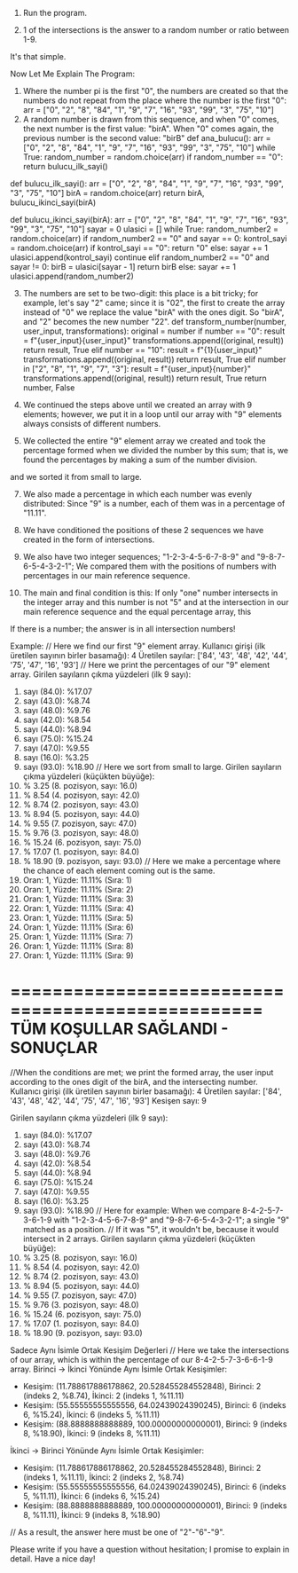 1. Run the program.

2. 1 of the intersections is the answer to a random number or ratio between 1-9.

It's that simple.

Now Let Me Explain The Program:
1. Where the number pi is the first "0", the numbers are created so that the numbers do not repeat from the place where the number is the first "0":
arr = ["0", "2", "8", "84", "1", "9", "7", "16", "93", "99", "3", "75", "10"]
2. A random number is drawn from this sequence, and when "0" comes, the next number is the first value: "birA". When "0" comes again, the previous number is the second value: "birB"
def ana_bulucu():
    arr = ["0", "2", "8", "84", "1", "9", "7", "16", "93", "99", "3", "75", "10"]
    while True:
        random_number = random.choice(arr)
        if random_number == "0":
            return bulucu_ilk_sayi()

def bulucu_ilk_sayi():
    arr = ["0", "2", "8", "84", "1", "9", "7", "16", "93", "99", "3", "75", "10"]
    birA = random.choice(arr)
    return birA, bulucu_ikinci_sayi(birA)

def bulucu_ikinci_sayi(birA):
    arr = ["0", "2", "8", "84", "1", "9", "7", "16", "93", "99", "3", "75", "10"]
    sayar = 0
    ulasici = []
    while True:
        random_number2 = random.choice(arr)
        if random_number2 == "0" and sayar == 0:
            kontrol_sayi = random.choice(arr)
            if kontrol_sayi == "0":
                return "0"
            else:
                sayar += 1
                ulasici.append(kontrol_sayi)
                continue
        elif random_number2 == "0" and sayar != 0:
            birB = ulasici[sayar - 1]
            return birB
        else:
            sayar += 1
            ulasici.append(random_number2)

3. The numbers are set to be two-digit: this place is a bit tricky; for example, let's say "2" came; since it is "02", the first to create the array instead of "0"
we replace the value "birA" with the ones digit. So "birA", and "2" becomes the new number "22".
def transform_number(number, user_input, transformations):
    original = number
    if number == "0":
        result = f"{user_input}{user_input}"
        transformations.append((original, result))
        return result, True
    elif number == "10":
        result = f"{1}{user_input}"
        transformations.append((original, result))
        return result, True
    elif number in ["2", "8", "1", "9", "7", "3"]:
        result = f"{user_input}{number}"
        transformations.append((original, result))
        return result, True
    return number, False

4. We continued the steps above until we created an array with 9 elements; however, we put it in a loop until our array with "9" elements always consists of different numbers.

5. We collected the entire "9" element array we created and took the percentage formed when we divided the number by this sum; that is, we found the percentages by making a sum of the number division.

and we sorted it from small to large.

7. We also made a percentage in which each number was evenly distributed: Since "9" is a number, each of them was in a percentage of "11.11".

8. We have conditioned the positions of these 2 sequences we have created in the form of intersections.

9. We also have two integer sequences; "1-2-3-4-5-6-7-8-9" and "9-8-7-6-5-4-3-2-1"; We compared them with the positions of numbers with percentages in our main reference sequence.

10. The main and final condition is this: If only "one" number intersects in the integer array and this number is not "5" and at the intersection in our main reference sequence and the equal percentage array, this

If there is a number; the answer is in all intersection numbers!

Example:
// Here we find our first "9" element array.
Kullanıcı girişi (ilk üretilen sayının birler basamağı): 4
Üretilen sayılar: ['84', '43', '48', '42', '44', '75', '47', '16', '93']
// Here we print the percentages of our "9" element array.
Girilen sayıların çıkma yüzdeleri (ilk 9 sayı):
1. sayı (84.0): %17.07
2. sayı (43.0): %8.74
3. sayı (48.0): %9.76
4. sayı (42.0): %8.54
5. sayı (44.0): %8.94
6. sayı (75.0): %15.24
7. sayı (47.0): %9.55
8. sayı (16.0): %3.25
9. sayı (93.0): %18.90
// Here we sort from small to large.
Girilen sayıların çıkma yüzdeleri (küçükten büyüğe):
1. % 3.25 (8. pozisyon, sayı: 16.0)
2. % 8.54 (4. pozisyon, sayı: 42.0)
3. % 8.74 (2. pozisyon, sayı: 43.0)
4. % 8.94 (5. pozisyon, sayı: 44.0)
5. % 9.55 (7. pozisyon, sayı: 47.0)
6. % 9.76 (3. pozisyon, sayı: 48.0)
7. % 15.24 (6. pozisyon, sayı: 75.0)
8. % 17.07 (1. pozisyon, sayı: 84.0)
9. % 18.90 (9. pozisyon, sayı: 93.0)
// Here we make a percentage where the chance of each element coming out is the same.
1. Oran: 1, Yüzde: 11.11% (Sıra: 1)
2. Oran: 1, Yüzde: 11.11% (Sıra: 2)
3. Oran: 1, Yüzde: 11.11% (Sıra: 3)
4. Oran: 1, Yüzde: 11.11% (Sıra: 4)
5. Oran: 1, Yüzde: 11.11% (Sıra: 5)
6. Oran: 1, Yüzde: 11.11% (Sıra: 6)
7. Oran: 1, Yüzde: 11.11% (Sıra: 7)
8. Oran: 1, Yüzde: 11.11% (Sıra: 8)
9. Oran: 1, Yüzde: 11.11% (Sıra: 9)

==================================================
TÜM KOŞULLAR SAĞLANDI - SONUÇLAR
==================================================

//When the conditions are met; we print the formed array, the user input according to the ones digit of the birA, and the intersecting number.
Kullanıcı girişi (ilk üretilen sayının birler basamağı): 4
Üretilen sayılar: ['84', '43', '48', '42', '44', '75', '47', '16', '93']
Kesişen sayı: 9

Girilen sayıların çıkma yüzdeleri (ilk 9 sayı):
1. sayı (84.0): %17.07
2. sayı (43.0): %8.74
3. sayı (48.0): %9.76
4. sayı (42.0): %8.54
5. sayı (44.0): %8.94
6. sayı (75.0): %15.24
7. sayı (47.0): %9.55
8. sayı (16.0): %3.25
9. sayı (93.0): %18.90
// Here for example: When we compare 8-4-2-5-7-3-6-1-9 with "1-2-3-4-5-6-7-8-9" and "9-8-7-6-5-4-3-2-1"; a single "9" matched as a position.
// If it was "5", it wouldn't be, because it would intersect in 2 arrays.
Girilen sayıların çıkma yüzdeleri (küçükten büyüğe):
1. % 3.25 (8. pozisyon, sayı: 16.0)
2. % 8.54 (4. pozisyon, sayı: 42.0)
3. % 8.74 (2. pozisyon, sayı: 43.0)
4. % 8.94 (5. pozisyon, sayı: 44.0)
5. % 9.55 (7. pozisyon, sayı: 47.0)
6. % 9.76 (3. pozisyon, sayı: 48.0)
7. % 15.24 (6. pozisyon, sayı: 75.0)
8. % 17.07 (1. pozisyon, sayı: 84.0)
9. % 18.90 (9. pozisyon, sayı: 93.0)

Sadece Aynı İsimle Ortak Kesişim Değerleri
// Here we take the intersections of our array, which is within the percentage of our 8-4-2-5-7-3-6-6-1-9 array.
Birinci → İkinci Yönünde Aynı İsimle Ortak Kesişimler:
- Kesişim: (11.788617886178862, 20.528455284552848), Birinci: 2 (indeks 2, %8.74), İkinci: 2 (indeks 1, %11.11)
- Kesişim: (55.55555555555556, 64.02439024390245), Birinci: 6 (indeks 6, %15.24), İkinci: 6 (indeks 5, %11.11)
- Kesişim: (88.8888888888889, 100.00000000000001), Birinci: 9 (indeks 8, %18.90), İkinci: 9 (indeks 8, %11.11)

İkinci → Birinci Yönünde Aynı İsimle Ortak Kesişimler:
- Kesişim: (11.788617886178862, 20.528455284552848), Birinci: 2 (indeks 1, %11.11), İkinci: 2 (indeks 2, %8.74)
- Kesişim: (55.55555555555556, 64.02439024390245), Birinci: 6 (indeks 5, %11.11), İkinci: 6 (indeks 6, %15.24)
- Kesişim: (88.8888888888889, 100.00000000000001), Birinci: 9 (indeks 8, %11.11), İkinci: 9 (indeks 8, %18.90)

// As a result, the answer here must be one of "2"-"6"-"9".

Please write if you have a question without hesitation; I promise to explain in detail.
Have a nice day!



